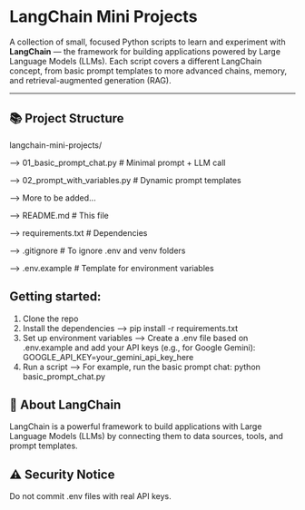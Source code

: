 # LangChain Mini Projects

A collection of small, focused Python scripts to learn and experiment with **LangChain** — the framework for building applications powered by Large Language Models (LLMs).
Each script covers a different LangChain concept, from basic prompt templates to more advanced chains, memory, and retrieval-augmented generation (RAG).

---

## 📚 Project Structure
langchain-mini-projects/

--> 01_basic_prompt_chat.py # Minimal prompt + LLM call

--> 02_prompt_with_variables.py # Dynamic prompt templates

--> More to be added...

--> README.md # This file 

--> requirements.txt # Dependencies

--> .gitignore # To ignore .env and venv folders

--> .env.example # Template for environment variables

## Getting started:
1. Clone the repo
2. Install the dependencies --> pip install -r requirements.txt
3. Set up environment variables --> Create a .env file based on .env.example and add your API keys (e.g., for Google Gemini): GOOGLE_API_KEY=your_gemini_api_key_here
4. Run a script --> For example, run the basic prompt chat: python basic_prompt_chat.py

## 📖 About LangChain
LangChain is a powerful framework to build applications with Large Language Models (LLMs) by connecting them to data sources, tools, and prompt templates.

## ⚠️ Security Notice
Do not commit .env files with real API keys.
